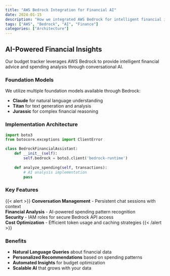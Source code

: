 ```yaml
---
title: "AWS Bedrock Integration for Financial AI"
date: 2024-01-15
description: "How we integrated AWS Bedrock for intelligent financial insights"
tags: ["AWS", "Bedrock", "AI", "Finance"]
categories: ["Architecture"]
---
```


## AI-Powered Financial Insights

Our budget tracker leverages AWS Bedrock to provide intelligent financial advice and spending analysis through conversational AI.

### Foundation Models

We utilize multiple foundation models available through Bedrock:

- **Claude** for natural language understanding
- **Titan** for text generation and analysis
- **Jurassic** for complex financial reasoning

### Implementation Architecture

```python
import boto3
from botocore.exceptions import ClientError

class BedrockFinancialAssistant:
    def __init__(self):
        self.bedrock = boto3.client('bedrock-runtime')
    
    def analyze_spending(self, transactions):
        # AI analysis implementation
        pass
```

### Key Features

{{< alert >}}
**Conversation Management** - Persistent chat sessions with context  
**Financial Analysis** - AI-powered spending pattern recognition  
**Security** - IAM roles for secure Bedrock API access  
**Cost Optimization** - Efficient token usage and caching strategies
{{< /alert >}}

### Benefits

- **Natural Language Queries** about financial data
- **Personalized Recommendations** based on spending patterns
- **Automated Insights** for budget optimization
- **Scalable AI** that grows with your data